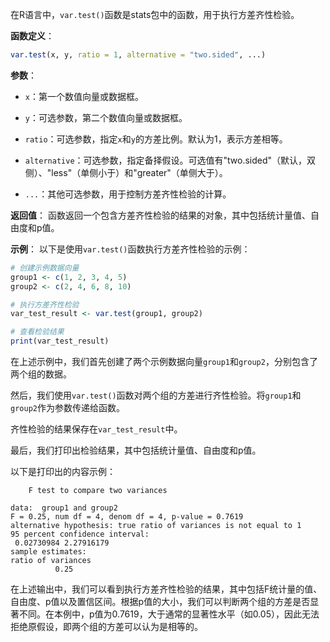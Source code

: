 在R语言中，`var.test()`函数是stats包中的函数，用于执行方差齐性检验。

**函数定义**：
```R
var.test(x, y, ratio = 1, alternative = "two.sided", ...)
```

**参数**：
- `x`：第一个数值向量或数据框。

- `y`：可选参数，第二个数值向量或数据框。

- `ratio`：可选参数，指定`x`和`y`的方差比例。默认为1，表示方差相等。

- `alternative`：可选参数，指定备择假设。可选值有"two.sided"（默认，双侧）、"less"（单侧小于）和"greater"（单侧大于）。
- `...`：其他可选参数，用于控制方差齐性检验的计算。

**返回值**：
函数返回一个包含方差齐性检验的结果的对象，其中包括统计量值、自由度和p值。

**示例**：
以下是使用`var.test()`函数执行方差齐性检验的示例：

```R
# 创建示例数据向量
group1 <- c(1, 2, 3, 4, 5)
group2 <- c(2, 4, 6, 8, 10)

# 执行方差齐性检验
var_test_result <- var.test(group1, group2)

# 查看检验结果
print(var_test_result)
```

在上述示例中，我们首先创建了两个示例数据向量`group1`和`group2`，分别包含了两个组的数据。

然后，我们使用`var.test()`函数对两个组的方差进行齐性检验。将`group1`和`group2`作为参数传递给函数。

齐性检验的结果保存在`var_test_result`中。

最后，我们打印出检验结果，其中包括统计量值、自由度和p值。

以下是打印出的内容示例：

```
	F test to compare two variances

data:  group1 and group2
F = 0.25, num df = 4, denom df = 4, p-value = 0.7619
alternative hypothesis: true ratio of variances is not equal to 1
95 percent confidence interval:
 0.02730984 2.27916179
sample estimates:
ratio of variances
          0.25
```

在上述输出中，我们可以看到执行方差齐性检验的结果，其中包括F统计量的值、自由度、p值以及置信区间。根据p值的大小，我们可以判断两个组的方差是否显著不同。在本例中，p值为0.7619，大于通常的显著性水平（如0.05），因此无法拒绝原假设，即两个组的方差可以认为是相等的。